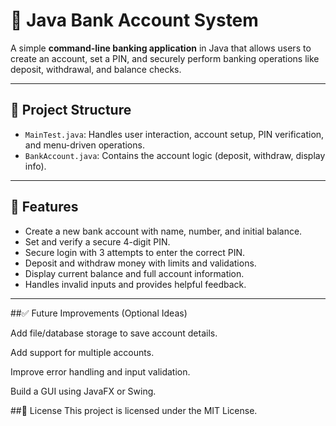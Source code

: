 # 🏦 Java Bank Account System

A simple **command-line banking application** in Java that allows users to create an account, set a PIN, and securely perform banking operations like deposit, withdrawal, and balance checks.

---

## 📂 Project Structure

- `MainTest.java`: Handles user interaction, account setup, PIN verification, and menu-driven operations.
- `BankAccount.java`: Contains the account logic (deposit, withdraw, display info).

---

## 🧠 Features

- Create a new bank account with name, number, and initial balance.
- Set and verify a secure 4-digit PIN.
- Secure login with 3 attempts to enter the correct PIN.
- Deposit and withdraw money with limits and validations.
- Display current balance and full account information.
- Handles invalid inputs and provides helpful feedback.

---

##✅ Future Improvements (Optional Ideas)

Add file/database storage to save account details.

Add support for multiple accounts.

Improve error handling and input validation.

Build a GUI using JavaFX or Swing.

##📄 License
This project is licensed under the MIT License.
